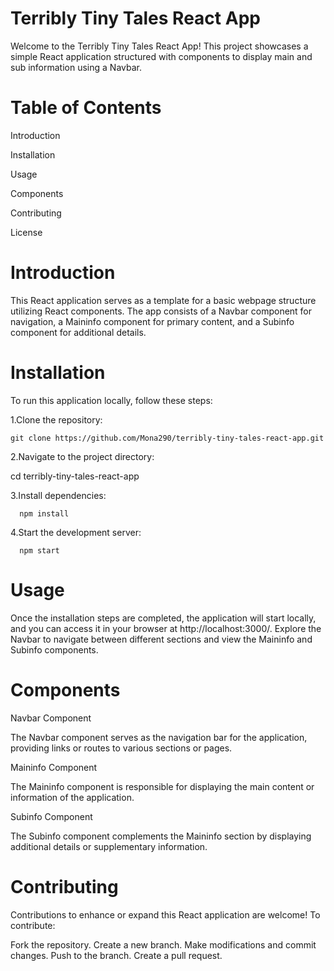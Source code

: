 # Terribly Tiny Tales React App

Welcome to the Terribly Tiny Tales React App! This project showcases a simple React application structured with components to display main and sub information using a Navbar.

# Table of Contents

Introduction

Installation

Usage

Components

Contributing

License

# Introduction
This React application serves as a template for a basic webpage structure utilizing React components. The app consists of a Navbar component for navigation, a Maininfo component for primary content, and a Subinfo component for additional details.

# Installation
To run this application locally, follow these steps:

1.Clone the repository: 

    git clone https://github.com/Mona290/terribly-tiny-tales-react-app.git

2.Navigate to the project directory: 

  cd terribly-tiny-tales-react-app

3.Install dependencies:

      npm install

4.Start the development server:

      npm start
      
# Usage

Once the installation steps are completed, the application will start locally, and you can access it in your browser at
            http://localhost:3000/. 
Explore the Navbar to navigate between different sections and view the Maininfo and Subinfo components.

# Components

Navbar Component

The Navbar component serves as the navigation bar for the application, providing links or routes to various sections or pages.

Maininfo Component

The Maininfo component is responsible for displaying the main content or information of the application.

Subinfo Component

The Subinfo component complements the Maininfo section by displaying additional details or supplementary information.

# Contributing

Contributions to enhance or expand this React application are welcome! To contribute:

Fork the repository.
Create a new branch.
Make modifications and commit changes.
Push to the branch.
Create a pull request.
